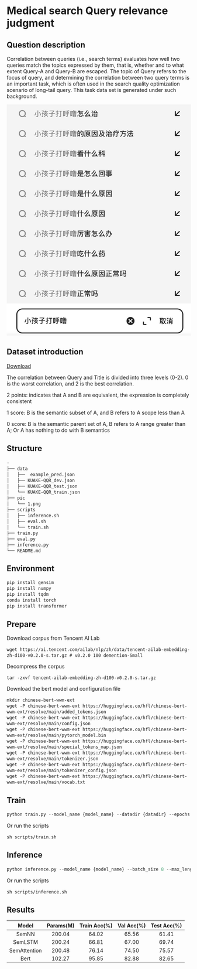 # Medical search Query relevance judgment

## Question description
Correlation between queries (i.e., search terms) evaluates how well two queries match the topics expressed by them, that is, whether and to what extent Query-A and Query-B are escaped. The topic of Query refers to the focus of query, and determining the correlation between two query terms is an important task, which is often used in the search quality optimization scenario of long-tail query. This task data set is generated under such background.
<div align=center>

![examples](./pic/1.png)
</div>

## Dataset introduction

[Download](https://tianchi.aliyun.com/competition/entrance/532001/information)

The correlation between Query and Title is divided into three levels (0-2). 0 is the worst correlation, and 2 is the best correlation.

2 points: indicates that A and B are equivalent, the expression is completely consistent

1 score: B is the semantic subset of A, and B refers to A scope less than A

0 score: B is the semantic parent set of A, B refers to A range greater than A; Or A has nothing to do with B semantics

## Structure
```
·
├── data
│   ├──  example_pred.json
│   ├── KUAKE-QQR_dev.json
│   ├── KUAKE-QQR_test.json
│   └── KUAKE-QQR_train.json
├── pic
│   └── 1.png
├── scripts
│   ├── inference.sh
│   ├── eval.sh
│   └── train.sh
├── train.py
├── eval.py
├── inference.py   
└── README.md
```

## Environment

```shell
pip install gensim
pip install numpy
pip install tqdm
conda install torch
pip install transformer
```

## Prepare
Download corpus from Tencent AI Lab
```shell
wget https://ai.tencent.com/ailab/nlp/zh/data/tencent-ailab-embedding-zh-d100-v0.2.0-s.tar.gz # v0.2.0 100 demention-Small
```
Decompress the corpus
```shell
tar -zxvf tencent-ailab-embedding-zh-d100-v0.2.0-s.tar.gz
```

Download the bert model and configuration file

```shell
mkdir chinese-bert-wwm-ext
wget -P chinese-bert-wwm-ext https://huggingface.co/hfl/chinese-bert-wwm-ext/resolve/main/added_tokens.json
wget -P chinese-bert-wwm-ext https://huggingface.co/hfl/chinese-bert-wwm-ext/resolve/main/config.json
wget -P chinese-bert-wwm-ext https://huggingface.co/hfl/chinese-bert-wwm-ext/resolve/main/pytorch_model.bin
wget -P chinese-bert-wwm-ext https://huggingface.co/hfl/chinese-bert-wwm-ext/resolve/main/special_tokens_map.json
wget -P chinese-bert-wwm-ext https://huggingface.co/hfl/chinese-bert-wwm-ext/resolve/main/tokenizer.json
wget -P chinese-bert-wwm-ext https://huggingface.co/hfl/chinese-bert-wwm-ext/resolve/main/tokenizer_config.json
wget -P chinese-bert-wwm-ext https://huggingface.co/hfl/chinese-bert-wwm-ext/resolve/main/vocab.txt
```
## Train

```python
python train.py --model_name {model_name} --datadir {datadir} --epochs 30 --lr 1e-4 --max_length 32 --batch_size 8 --savepath ./results --gpu 0 --w2v_path {w2v_path}
```
Or run the scripts

```shell
sh scripts/train.sh
```

## Inference
```python
python inference.py --model_name {model_name} --batch_size 8 --max_length 32 --savepath ./results --datadir {datadir} --model_path {model_path} --gpu 0 --w2v_path {w2v_path}
```
Or run the scripts

```shell
sh scripts/inference.sh
```

## Results

<div align=center>

| Model | Params(M) | Train Acc(%) |Val Acc(%)|Test Acc(%)|
| :----:| :----: | :----: |:----:|:----:|
| SemNN | 200.04 | 64.02 |65.56|61.41|
| SemLSTM | 200.24 | 66.81 |67.00|69.74|
| SemAttention |200.48| 76.14 |74.50|75.57|
| Bert | 102.27 | 95.85 |82.88|82.65|

</div>